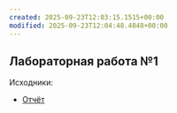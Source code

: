 ```yaml
---
created: 2025-09-23T12:03:15.1515+00:00
modified: 2025-09-23T12:04:48.4848+00:00
---
```

## Лабораторная работа №1
Исходники:
- [Отчёт](https://github.com/IAmProgrammist/BackTrack/tree/web_lab_1)
